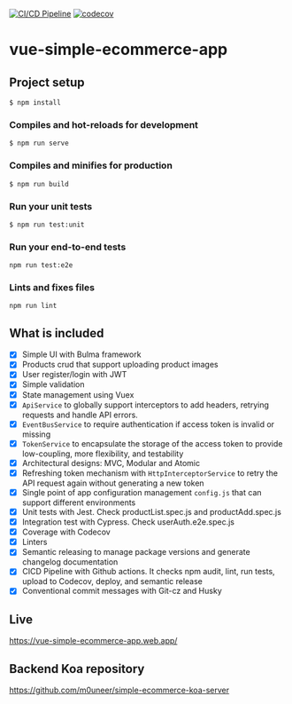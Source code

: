 [![CI/CD Pipeline](https://github.com/m0uneer/vue-simple-ecommerce-app/actions/workflows/workflow.yml/badge.svg)](https://github.com/m0uneer/vue-simple-ecommerce-app/actions/workflows/workflow.yml)
[![codecov](https://codecov.io/gh/m0uneer/vue-simple-ecommerce-app/branch/main/graph/badge.svg?token=NT195G23E3)](https://codecov.io/gh/m0uneer/vue-simple-ecommerce-app)

# vue-simple-ecommerce-app

## Project setup

```shell=
$ npm install
```

### Compiles and hot-reloads for development

```shell=
$ npm run serve
```

### Compiles and minifies for production

```shell=
$ npm run build
```

### Run your unit tests

```shell=
$ npm run test:unit
```

### Run your end-to-end tests

```shell=
npm run test:e2e
```

### Lints and fixes files

```shell=
npm run lint
```

## What is included
- [x] Simple UI with Bulma framework
- [x] Products crud that support uploading product images
- [x] User register/login with JWT
- [x] Simple validation
- [x] State management using Vuex
- [x] `ApiService` to globally support interceptors to add headers, retrying requests and handle API errors.
- [x] `EventBusService` to require authentication if access token is invalid or missing
- [x] `TokenService` to encapsulate the storage of the access token to provide low-coupling, more flexibility, and testability
- [x] Architectural designs: MVC, Modular and Atomic
- [x] Refreshing token mechanism with `HttpInterceptorService` to retry the API request again without generating a new
  token
- [x] Single point of app configuration management `config.js` that can support different environments
- [x] Unit tests with Jest. Check productList.spec.js and productAdd.spec.js
- [x] Integration test with Cypress. Check userAuth.e2e.spec.js
- [x] Coverage with Codecov
- [x] Linters
- [x] Semantic releasing to manage package versions and generate changelog documentation
- [x] CICD Pipeline with Github actions. It checks npm audit, lint, run tests, upload to Codecov, deploy, and semantic
  release
- [x] Conventional commit messages with Git-cz and Husky

## Live

https://vue-simple-ecommerce-app.web.app/

## Backend Koa repository

https://github.com/m0uneer/simple-ecommerce-koa-server
